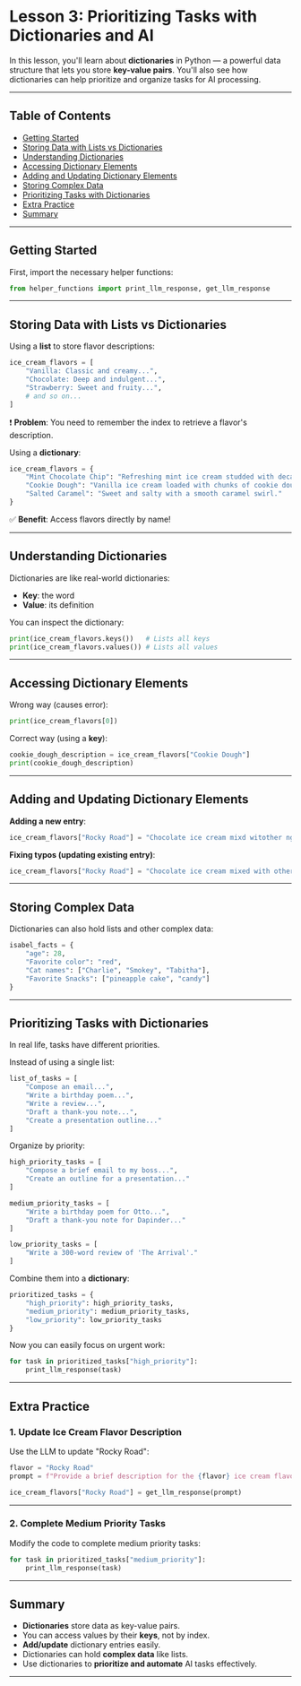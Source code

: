 # Lesson 3: Prioritizing Tasks with Dictionaries and AI

In this lesson, you'll learn about **dictionaries** in Python — a powerful data structure that lets you store **key-value pairs**. You'll also see how dictionaries can help prioritize and organize tasks for AI processing.

---

## Table of Contents
- [Getting Started](#getting-started)
- [Storing Data with Lists vs Dictionaries](#storing-data-with-lists-vs-dictionaries)
- [Understanding Dictionaries](#understanding-dictionaries)
- [Accessing Dictionary Elements](#accessing-dictionary-elements)
- [Adding and Updating Dictionary Elements](#adding-and-updating-dictionary-elements)
- [Storing Complex Data](#storing-complex-data)
- [Prioritizing Tasks with Dictionaries](#prioritizing-tasks-with-dictionaries)
- [Extra Practice](#extra-practice)
- [Summary](#summary)

---

## Getting Started

First, import the necessary helper functions:

```python
from helper_functions import print_llm_response, get_llm_response
```

---

## Storing Data with Lists vs Dictionaries

Using a **list** to store flavor descriptions:

```python
ice_cream_flavors = [
    "Vanilla: Classic and creamy...",
    "Chocolate: Deep and indulgent...",
    "Strawberry: Sweet and fruity...",
    # and so on...
]
```

❗ **Problem**: You need to remember the index to retrieve a flavor's description.

Using a **dictionary**:

```python
ice_cream_flavors = {
    "Mint Chocolate Chip": "Refreshing mint ice cream studded with decadent chocolate chips.",
    "Cookie Dough": "Vanilla ice cream loaded with chunks of cookie dough.",
    "Salted Caramel": "Sweet and salty with a smooth caramel swirl."
}
```

✅ **Benefit**: Access flavors directly by name!

---

## Understanding Dictionaries

Dictionaries are like real-world dictionaries:
- **Key**: the word
- **Value**: its definition

You can inspect the dictionary:

```python
print(ice_cream_flavors.keys())   # Lists all keys
print(ice_cream_flavors.values()) # Lists all values
```

---

## Accessing Dictionary Elements

Wrong way (causes error):

```python
print(ice_cream_flavors[0])
```

Correct way (using a **key**):

```python
cookie_dough_description = ice_cream_flavors["Cookie Dough"]
print(cookie_dough_description)
```

---

## Adding and Updating Dictionary Elements

**Adding a new entry**:

```python
ice_cream_flavors["Rocky Road"] = "Chocolate ice cream mixd witother ngredients."
```

**Fixing typos (updating existing entry)**:

```python
ice_cream_flavors["Rocky Road"] = "Chocolate ice cream mixed with other ingredients."
```

---

## Storing Complex Data

Dictionaries can also hold lists and other complex data:

```python
isabel_facts = {
    "age": 28,
    "Favorite color": "red",
    "Cat names": ["Charlie", "Smokey", "Tabitha"],
    "Favorite Snacks": ["pineapple cake", "candy"]
}
```

---

## Prioritizing Tasks with Dictionaries

In real life, tasks have different priorities.

Instead of using a single list:

```python
list_of_tasks = [
    "Compose an email...",
    "Write a birthday poem...",
    "Write a review...",
    "Draft a thank-you note...",
    "Create a presentation outline..."
]
```

Organize by priority:

```python
high_priority_tasks = [
    "Compose a brief email to my boss...",
    "Create an outline for a presentation..."
]

medium_priority_tasks = [
    "Write a birthday poem for Otto...",
    "Draft a thank-you note for Dapinder..."
]

low_priority_tasks = [
    "Write a 300-word review of 'The Arrival'."
]
```

Combine them into a **dictionary**:

```python
prioritized_tasks = {
    "high_priority": high_priority_tasks,
    "medium_priority": medium_priority_tasks,
    "low_priority": low_priority_tasks
}
```

Now you can easily focus on urgent work:

```python
for task in prioritized_tasks["high_priority"]:
    print_llm_response(task)
```

---

## Extra Practice

### 1. Update Ice Cream Flavor Description

Use the LLM to update "Rocky Road":

```python
flavor = "Rocky Road"
prompt = f"Provide a brief description for the {flavor} ice cream flavor"

ice_cream_flavors["Rocky Road"] = get_llm_response(prompt)
```

---

### 2. Complete Medium Priority Tasks

Modify the code to complete medium priority tasks:

```python
for task in prioritized_tasks["medium_priority"]:
    print_llm_response(task)
```

---

## Summary

- **Dictionaries** store data as key-value pairs.
- You can access values by their **keys**, not by index.
- **Add/update** dictionary entries easily.
- Dictionaries can hold **complex data** like lists.
- Use dictionaries to **prioritize and automate** AI tasks effectively.

---
